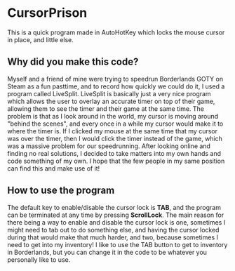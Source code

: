 # CursorPrison
This is a quick program made in AutoHotKey which locks the mouse cursor in place, and little else.

## Why did you make this code?

Myself and a friend of mine were trying to speedrun Borderlands GOTY on Steam as a fun pasttime, and to record how quickly we could do it, I used a program called LiveSplit. LiveSplit is basically just a very nice program which allows the user to overlay an accurate timer on top of their game, allowing them to see the timer and their game at the same time. The problem is that as I look around in the world, my cursor is moving around "behind the scenes", and every once in a while my cursor would make it to where the timer is. If I clicked my mouse at the same time that my cursor was over the timer, then I would click the timer instead of the game, which was a massive problem for our speedrunning. After looking online and finding no real solutions, I decided to take matters into my own hands and code something of my own. I hope that the few people in my same position can find this and make use of it!

## How to use the program
The default key to enable/disable the cursor lock is **TAB**, and the program can be terminated at any time by pressing **ScrollLock**. 
The main reason for there being a way to enable and disable the cursor lock is one, sometimes I might need to tab out to do something else, and having the cursor locked during that would make that much harder, and two, because sometimes I need to get into my inventory! I like to use the TAB button to get to inventory in Borderlands, but you can change it in the code to be whatever you personally like to use.
